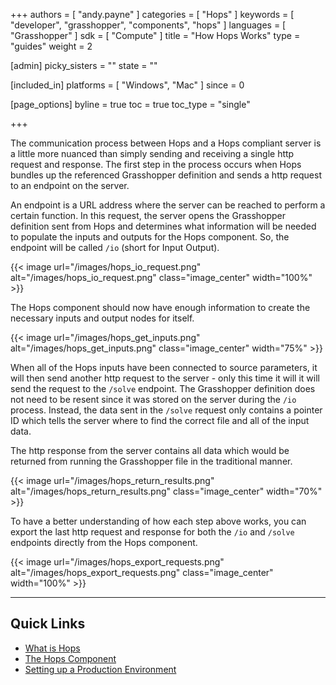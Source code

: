 +++
authors = [ "andy.payne" ]
categories = [ "Hops" ]
keywords = [ "developer", "grasshopper", "components", "hops" ]
languages = [ "Grasshopper" ]
sdk = [ "Compute" ]
title = "How Hops Works"
type = "guides"
weight = 2

[admin]
picky_sisters = ""
state = ""

[included_in]
platforms = [ "Windows", "Mac" ]
since = 0

[page_options]
byline = true
toc = true
toc_type = "single"

+++

The communication process between Hops and a Hops compliant server is a little more nuanced than simply sending and receiving a single http request and response. The first step in the process occurs when Hops bundles up the referenced Grasshopper definition and sends a http request to an endpoint on the server. 

An endpoint is a URL address where the server can be reached to perform a certain function. In this request, the server opens the Grasshopper definition sent from Hops and determines what information will be needed to populate the inputs and outputs for the Hops component. So, the endpoint will be called `/io` (short for Input Output).

{{< image url="/images/hops_io_request.png" alt="/images/hops_io_request.png" class="image_center" width="100%" >}}

The Hops component should now have enough information to create the necessary inputs and output nodes for itself. 

{{< image url="/images/hops_get_inputs.png" alt="/images/hops_get_inputs.png" class="image_center" width="75%" >}}

When all of the Hops inputs have been connected to source parameters, it will then send another http request to the server - only this time it will it will send the request to the `/solve` endpoint. The Grasshopper definition does not need to be resent since it was stored on the server during the `/io` process. Instead, the data sent in the `/solve` request only contains a pointer ID which tells the server where to find the correct file and all of the input data. 

The http response from the server contains all data which would be returned from running the Grasshopper file in the traditional manner.

{{< image url="/images/hops_return_results.png" alt="/images/hops_return_results.png" class="image_center" width="70%" >}}

To have a better understanding of how each step above works, you can export the last http request and response for both the `/io` and `/solve` endpoints directly from the Hops component.

{{< image url="/images/hops_export_requests.png" alt="/images/hops_export_requests.png" class="image_center" width="100%" >}}

 ---
 
## Quick Links

 - [What is Hops](../what-is-hops)
 - [The Hops Component](../hops-component)
 - [Setting up a Production Environment](../deploy-to-iis)